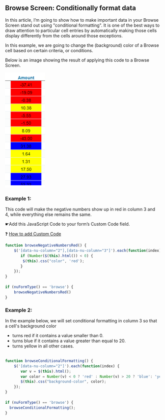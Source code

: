 ## Browse Screen: Conditionally format data

In this article, I’m going to show how to make important data in your Browse Screen stand out using "conditional formatting".
It is one of the best ways to draw attention to particular cell entries by automatically making those cells display differently from the cells around those exceptions.

In this example, we are going to change the (background) color of a Browse cell based on certain criteria, or conditions.

Below is an image showing the result of applying this code to a Browse Screen.

<p align="left">
  <img src="screenshots/browse_conditional_formatting.png">
</p>


### Example 1: 

This code will make the negative numbers show up in red in column 3 and 4, while everything else remains the same.


☛Add this JavaScript Code to your form’s Custom Code field. 

❓ [How to add Custom Code](/common/form_add_custom_code_javascript.gif)


```javascript
function browseNegativeNumbersRed() {
	$('[data-nu-column="2"],[data-nu-column="3"]').each(function(index) {	   
	   if (Number($(this).html()) < 0) {
		$(this).css("color", 'red');
	   }
	});
}

if (nuFormType() == 'browse') {
	browseNegativeNumbersRed()
}
```

### Example 2: 

In the example below, we will set conditional formatting in column 3 so that a cell's background color

- turns red if it contains a value smaller than 0.
- turns blue if it contains a value greater than equal to 20.
- turns yellow in all other cases.


```javascript

function browseConditionalFormatting() {
	$('[data-nu-column="2"]').each(function(index) {
	   var v = $(this).html();
	   var color = Number(v) < 0 ? 'red' : Number(v) > 20 ? 'blue': 'yellow';
	   $(this).css("background-color", color);
	});
}

if (nuFormType() == 'browse') {
  browseConditionalFormatting();
}
```




